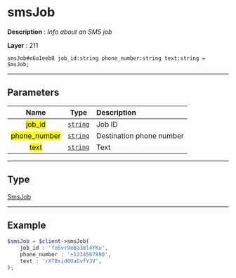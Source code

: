 # smsJob

**Description** : *Info about an SMS job*

**Layer** : 211

```tl
smsJob#e6a1eeb8 job_id:string phone_number:string text:string = SmsJob;
```

---

## Parameters

| Name | Type | Description |
| :---: | :---: | :--- |
| <mark>job_id</mark> | [`string`](type/string) | Job ID |
| <mark>phone_number</mark> | [`string`](type/string) | Destination phone number |
| <mark>text</mark> | [`string`](type/string) | Text |

---

## Type

[SmsJob](type/SmsJob)

---

## Example

```php
$smsJob = $client->smsJob(
	job_id : 'fo5vr9eBa3ml4YKu',
	phone_number : '+1234567890',
	text : 'rXTBxid0UaGvfYJV',
);
```